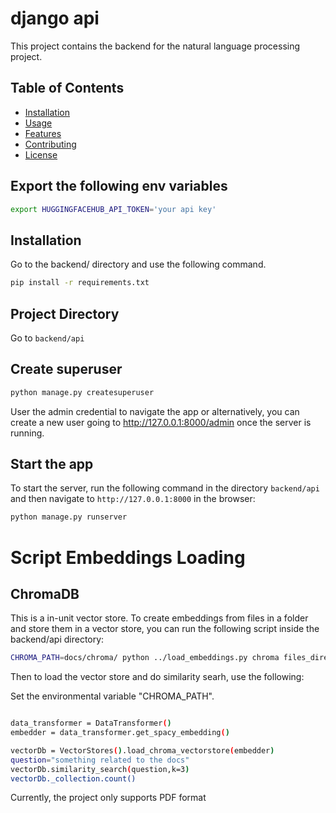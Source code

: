 # django api

This project contains the backend for the natural language processing project.

## Table of Contents

- [Installation](#installation)
- [Usage](#usage)
- [Features](#features)
- [Contributing](#contributing)
- [License](#license)

## Export the following env variables
```bash
export HUGGINGFACEHUB_API_TOKEN='your api key'
```

## Installation

Go to the backend/ directory and use the following command.

```bash
pip install -r requirements.txt
```

## Project Directory

Go to `backend/api`


## Create superuser

```bash
python manage.py createsuperuser
```

User the admin credential to navigate the app or alternatively, you can create a new user going to http://127.0.0.1:8000/admin once the server is running.

## Start the app

To start the server, run the following command in the directory `backend/api` and then navigate to `http://127.0.0.1:8000` in the browser:

```bash
python manage.py runserver
```

# Script Embeddings Loading

## ChromaDB

This is a in-unit vector store. To create embeddings from files in a folder and store them in a vector store, you can run the following script inside the backend/api directory:

```bash
CHROMA_PATH=docs/chroma/ python ../load_embeddings.py chroma files_directory
```

Then to load the vector store and do similarity searh, use the following:

Set the environmental variable "CHROMA_PATH".

```bash

data_transformer = DataTransformer()
embedder = data_transformer.get_spacy_embedding()

vectorDb = VectorStores().load_chroma_vectorstore(embedder)
question="something related to the docs"
vectorDb.similarity_search(question,k=3)
vectorDb._collection.count()

```
Currently, the project only supports PDF format